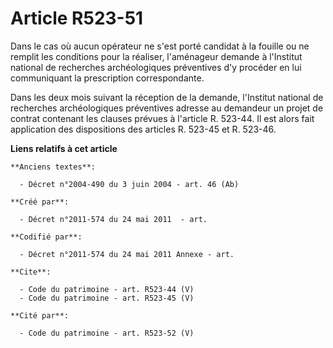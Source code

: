 # Article R523-51

Dans le cas où aucun opérateur ne s'est porté candidat à la fouille ou ne remplit les conditions pour la réaliser,
l'aménageur demande à l'Institut national de recherches archéologiques préventives d'y procéder en lui communiquant la
prescription correspondante. 

Dans les deux mois suivant la réception de la demande, l'Institut national de recherches archéologiques préventives adresse
au demandeur un projet de contrat contenant les clauses prévues à l'article R. 523-44. Il est alors fait application des
dispositions des articles R. 523-45 et R. 523-46.

**Liens relatifs à cet article**

	**Anciens textes**:

	  - Décret n°2004-490 du 3 juin 2004 - art. 46 (Ab)

	**Créé par**:

	  - Décret n°2011-574 du 24 mai 2011  - art.

	**Codifié par**:

	  - Décret n°2011-574 du 24 mai 2011 Annexe - art.

	**Cite**:

	  - Code du patrimoine - art. R523-44 (V)
	  - Code du patrimoine - art. R523-45 (V)

	**Cité par**:

	  - Code du patrimoine - art. R523-52 (V)
